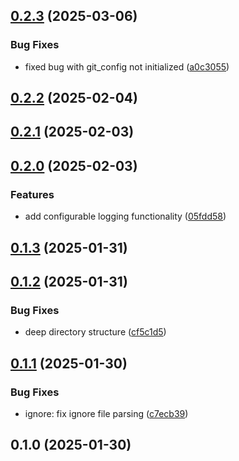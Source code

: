 ## [0.2.3](https://github.com/ykawataki/gitignore-filter/compare/v0.2.2...v0.2.3) (2025-03-06)

### Bug Fixes

* fixed bug with git_config not initialized ([a0c3055](https://github.com/ykawataki/gitignore-filter/commit/a0c3055961eb9f2677219564155781e0209c075b))
## [0.2.2](https://github.com/ykawataki/gitignore-filter/compare/v0.2.1...v0.2.2) (2025-02-04)
## [0.2.1](https://github.com/ykawataki/gitignore-filter/compare/v0.2.0...v0.2.1) (2025-02-03)
## [0.2.0](https://github.com/ykawataki/gitignore-filter/compare/v0.1.3...v0.2.0) (2025-02-03)

### Features

* add configurable logging functionality ([05fdd58](https://github.com/ykawataki/gitignore-filter/commit/05fdd580a52bb428b925480d71a45c269b3a6468))
## [0.1.3](https://github.com/ykawataki/gitignore-filter/compare/v0.1.2...v0.1.3) (2025-01-31)
## [0.1.2](https://github.com/ykawataki/gitignore-filter/compare/v0.1.1...v0.1.2) (2025-01-31)

### Bug Fixes

* deep directory structure ([cf5c1d5](https://github.com/ykawataki/gitignore-filter/commit/cf5c1d57b1946c2afca4ef2c061157ebb80bc526))
## [0.1.1](https://github.com/ykawataki/gitignore-filter/compare/v0.1.0...v0.1.1) (2025-01-30)

### Bug Fixes

* ignore: fix ignore file parsing ([c7ecb39](https://github.com/ykawataki/gitignore-filter/commit/c7ecb39c2108a3de2683fba226c1c1f7ead70220))
## 0.1.0 (2025-01-30)
